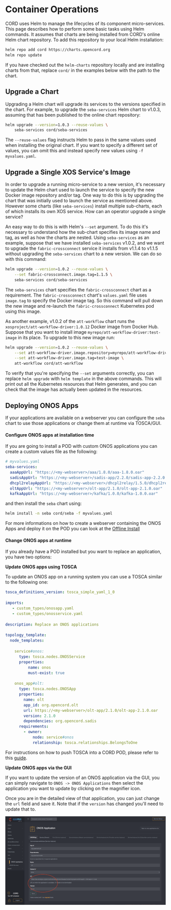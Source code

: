 # Container Operations

CORD uses Helm to manage the lifecycles of its component micro-services.
This page describes how to perform some basic tasks using Helm commands.
It assumes that charts are being installed from CORD's online Helm chart
repository.  To add this repository to your local Helm installation:

```bash
helm repo add cord https://charts.opencord.org
helm repo update
```

If you have checked out the `helm-charts` repository locally and are installing
charts from that, replace `cord/` in the examples below with the path to the
chart.

## Upgrade a Chart

Upgrading a Helm chart will upgrade its services to the versions specified
in the chart.  For example, to upgrade the `seba-services` Helm chart to
v1.0.3, assuming that has been published to the online chart repository:

```bash
helm upgrade --version=1.0.3 --reuse-values \
    seba-services cord/seba-services
```

The `--reuse-values` flag instructs Helm to pass in the same values
used when installing the original chart.  If you want to specify a different
set of values, you can omit this and instead specify new values using
`-f myvalues.yaml`.

## Upgrade a Single XOS Service's Image

In order to upgrade a running micro-service to a new version, it's necessary to
update the Helm chart used to launch the service to specify the new Docker
image repository and/or tag.  One way to do this is by upgrading the
chart that was initially used to launch the service as mentioned above.
However some  charts (like `seba-services`) install multiple sub-charts,
each of which installs its own XOS service.  How can an operator upgrade a
single service?

An easy way to do this is with Helm's `--set` argument.  To do this it's
necessary to understand how the sub-chart specifies its image name and tag,
as well as how the charts are nested.  Using `seba-services` as an example,
suppose that we have installed `seba-services` v1.0.2, and we want to upgrade
the `fabric-crossconnect` service it installs from v1.1.4 to v1.1.5 without
upgrading the `seba-services` chart to a new version.  We can do so with this
command:

```bash
helm upgrade --version=1.0.2 --reuse-values \
    --set fabric-crossconnect.image.tag=1.1.5 \
    seba-services cord/seba-services
```

The `seba-services` chart specifies the `fabric-crossconnect` chart
as a requirement.  The `fabric-crossconnect` chart's `values.yaml`
file uses `image.tag` to specify the Docker image tag. So this command
will pull down the new image and re-launch the `fabric-crossconnect`
Kubernetes pod using this image.

As another example, v1.0.2 of the `att-workflow` chart runs
the `xosproject/att-workflow-driver:1.0.12` Docker image from Docker Hub.  Suppose that you want to install image `myrepo/att-workflow-driver:test-image` in its place.  To upgrade to this new image run:

```bash
helm upgrade --version=1.0.2 --reuse-values \
    --set att-workflow-driver.image.repository=myrepo/att-workflow-driver \
    --set att-workflow-driver.image.tag=test-image \
    att-workflow cord/att-workflow
```

To verify that you're specifying the `--set` arguments correctly, you can
replace `helm upgrade` with `helm template` in the above commands.  This will
print out all the Kubernetes resources that Helm generates, and you can
check that the image has actually been updated in the resources.

## Deploying ONOS Apps

If your applications are available on a webserver you can configure
the `seba` chart to use those applications or change them at runtime via TOSCA/GUI.

#### Configure ONOS apps at installation time

If you are going to install a POD with custom ONOS applications you can create a
custom values file as the following:

```yaml
# myvalues.yaml
seba-services:
  aaaAppUrl: "https://<my-webserver>/aaa/1.8.0/aaa-1.8.0.oar"
  sadisAppUrl: "https://<my-webserver>/sadis-app/2.2.0/sadis-app-2.2.0.oar"
  dhcpl2relayAppUrl: "https://<my-webserver>/dhcpl2relay/1.5.0/dhcpl2relay-1.5.0.oar"
  oltAppUrl: "https://<my-webserver>/olt-app/2.1.0/olt-app-2.1.0.oar"
  kafkaAppUrl: "https://<my-webserver>/kafka/1.0.0/kafka-1.0.0.oar"
```

and then install the `seba` chart using:

```bash
helm install -n seba cord/seba -f myvalues.yaml
```

For more informations on how to create a webserver containing the ONOS Apps
and deploy it on the POD you can look at the [Offline Install](../../../offline-install.md#install-a-local-web-server-using-helm-optional)

#### Change ONOS apps at runtime

If you already have a POD installed but you want to replace an application,
you have two options:

**Update ONOS apps using TOSCA**

To update an ONOS app on a running system you can use a TOSCA similar to
the following one:

```yaml
tosca_definitions_version: tosca_simple_yaml_1_0

imports:
   - custom_types/onosapp.yaml
   - custom_types/onosservice.yaml

description: Replace an ONOS applications

topology_template:
  node_templates:

    service#onos:
      type: tosca.nodes.ONOSService
      properties:
          name: onos
          must-exist: true

    onos_app#olt:
      type: tosca.nodes.ONOSApp
      properties:
        name: olt
        app_id: org.opencord.olt
        url: https://<my-webserver>/olt-app/2.1.0/olt-app-2.1.0.oar
        version: 2.1.0
        dependencies: org.opencord.sadis
      requirements:
        - owner:
            node: service#onos
            relationship: tosca.relationships.BelongsToOne
```

For instructions on how to push TOSCA into a CORD POD, please
refer to this [guide](../../../xos-tosca/README.md).

**Update ONOS apps via the GUI**

If you want to update the version of an ONOS application via the GUI,
you can simply navigate to `ONOS -> ONOS Applications` then select the application
you want to update by clicking on the magnifier icon.

Once you are in the detailed view of that application, you can just change the
`url` field and save it. Note that if the `version` has changed you'll need to
update that to.

![ONOS Application detailed view in XOS](./screenshots/onos_apps_detail_view.png "ONOS Application detailed view in XOS")

